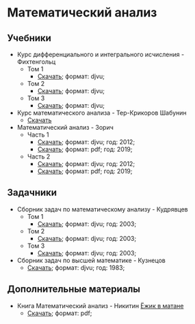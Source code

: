 # Математический анализ

## Учебники

- Курс дифференциального и интегрального исчисления - Фихтенгольц
    - Том 1
      - [Скачать](<Книга Курс-дифференциального-и-интегрального-исчисления [Том-1] Фихтенгольц.djvu>); формат: djvu;
    - Том 2
      - [Скачать](<Книга Курс-дифференциального-и-интегрального-исчисления [Том-2] Фихтенгольц.djvu>); формат: djvu;
    - Том 3
      - [Скачать](<Книга Курс-дифференциального-и-интегрального-исчисления [Том-3] Фихтенгольц.djvu>); формат: djvu;
- Курс математического анализа - Тер-Крикоров Шабунин
  - [Скачать](<Книга Курс-математического-анализа (2001) Тер-Крикоров Шабунин.pdf>)
- Математический анализ - Зорич
  - Часть 1
    - [Скачать](<Книга Математический-анализ [Часть-1] (2012) Зорич.djvu>); формат: djvu; год: 2012;
    - [Скачать](<Книга Математический-анализ [Часть-1] (2019) Зорич.pdf>); формат: pdf; год: 2019;
  - Часть 2
    - [Скачать](<Книга Математический-анализ [Часть-2] (2012) Зорич.djvu>); формат: djvu; год: 2012;
    - [Скачать](<Книга Математический-анализ [Часть-2] (2019) Зорич.pdf>); формат: pdf; год: 2019;

## Задачники

- Сборник задач по математическому анализу - Кудрявцев
    - Том 1
      - [Скачать](<Задачник Сборник-задач-по-математическому-анализу [Том-1] (2003) Кудрявцев.djvu>); формат: djvu; год: 2003;
    - Том 2
      - [Скачать](<Задачник Сборник-задач-по-математическому-анализу [Том-2] (2003) Кудрявцев.djvu>); формат: djvu; год: 2003;
    - Том 3
      - [Скачать](<Задачник Сборник-задач-по-математическому-анализу [Том-3] (2003) Кудрявцев.djvu>); формат: djvu; год: 2003;
- Сборник задач по высшей математике - Кузнецов
  - [Скачать](<Задачник Сборник-задач-по-высшей-математике (1983) Кузнецов.djvu>); формат: djvu; год: 1983;

## Дополнительные материалы

- Книга Математический анализ - Никитин [Ёжик в матане](https://vk.com/mathhedgehog)
  - [Скачать](<Книга Математический-анализ Никитин Ёжик-в-матане.pdf>); формат: pdf;
